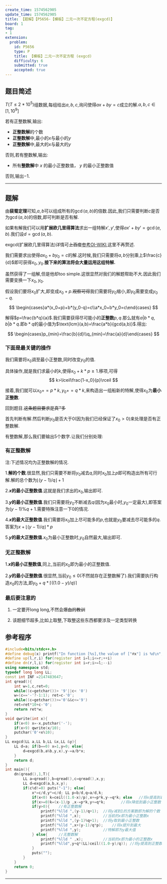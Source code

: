 ```yaml
---
create_time: 1574562905
update_time: 1574562905
title: 【题解】【P5656-【模板】二元一次不定方程(exgcd)】
board: 1
tag:
- 1
extension:
  problem:
    id: P5656
    type: P
    title: 【模板】二元一次不定方程 (exgcd)
    difficulty: 6
    submitted: true
    accepted: true
---
```


## 题目简述

$T(T\leq2 *10^5)$组数据,每组给出$a,b,c$,询问使得$ax+by=c$成立的解.$a,b,c\in[1,10^9]$

若有正整数解,输出:

- **正整数解**的个数
- **正整数解**中,最小的$x$与最小的$y$
- **正整数解**中,最大的$x$与最大的$y$

否则,若有整数解,输出:

- 所有**整数解**中 $x$ 的最小正整数值， $y$ 的最小正整数值

否则,输出$-1$.

---

## 题解

由**裴蜀定理**可知,$a,b$可以组成所有的$\gcd(a,b)$的倍数.因此,我们只需要判断$c$是否为$\gcd(a,b)$的倍数,即可判断是否有解.

如果有解我们可以用**扩展欧几里得算法**求出一组特解$x',y'$,使得$ax'+by'=\gcd(a,b)$.我们设$d=\gcd(a,b)$.

$\text{exgcd}($扩展欧几里得算法$)$详情可~~上百度~~[参考OI-WIKI](https://oi-wiki.org/math/gcd/),这里不再赘述.


我们需要求出使得$ax_0+by_0=c$的解.这时候,我们只需要将$a,b$分别乘上$\frac{c}{d}$即可获得$x_0,y_0$.**接下来的算法将会大量运用这组特解.**

虽然获得了一组解,但是他却$\text{too simple}$.这很显然对我们的解题帮助不大.因此我们需要变换一下$x_0,y_0$.

假设我们要将$x_0$扩大,即变成$x_0+p$.~~观察可得~~我们需要将$y_0$缩小,即$y_0$需要变成$y_0-q$.

$$
\begin{cases}a*(x_0+p)+b*(y_0-q)=c\\a*x_0+b*y_0=c\end{cases}
$$

解得$p=\frac{b*q}{a}$.我们需要获得尽可能小的**正整数**$p,q$.那么就有$a|b*q,b|b*q$.即$b*q$的最小值为$\text{lcm}(a,b)=\frac{a*b}{gcd(a,b)}$.得出:

$$
\begin{cases}p_{min}=\frac{b}{d}\\q_{min}=\frac{a}{d}\end{cases}
$$

### 下面是最关键的操作

我们需要将$x_0$调至最小正整数,同时改变$y_0$的值.

具体操作,就是我们求最小的$k$,使得$x_0+k*p\geq1$.移项,可得
$$
k>\lceil\frac{1-x_0}{p}\rceil
$$

接着,我们就可以$x_0+=p*k,y_0+=q*k$,来构造出一组船新的特解,使得$x_0$为**最小正整数**.

回到题目.~~这条题目要求是真™多~~

首先判断有解.然后判断$y_0$是否大于$0($因为我们已经保证了$x_0>0)$来处理是否有正整数解.

有整数解,那么我们要输出$5$个数字.让我们分别处理:

### 有正整数解

注:下述情况均为正整数解的情况.

1.**解的个数**.很显然,我们只需要不断将$y_0$减去$q$,同时$x_0$加上$p$即可构造出所有可行解.解的总个数为$\lfloor (y-1)/q\rfloor +1$

2.**$x$的最小正整数值**.这就是我们求出的$x_0$,输出即可.

3.**$y$的最小正整数值**.我们只需要将$y_0$不断减去$q($因为$x_0$最小时,$y_0$一定最大$)$,即答案为$(y-1)\%q+1$.需要特殊注意一下$0$的情况.

4.**$x$的最大正整数值**.我们需要将$x_0$加上尽可能多的$p$,也就是$y_0$要减去尽可能多的$q$.答案为$x+\lfloor(y-1)/q\rfloor*p$

5.**$y$的最大正整数值**.$x_0$为最小正整数时,$y_0$自然最大,输出即可.

### 无正整数解

1.**$x$的最小正整数值**,同上,当前的$x_0$即为最小的正整数值.

2.**$y$的最小正整数值**.很显然,当前$y_0\leq 0($不然就存在正整数解了$)$.我们需要执行构造$x_0$的方法,即$y_0+q*\lceil((1.0-y)/q)\rceil$

### 最后要注意的

1. 一定要开$\text{long long}$,不然会爆~~血的教训~~

2. 该题细节超多,比如上取整,下取整这些东西都要涉及一定类型转换

## 参考程序

```cpp
#include<bits/stdc++.h>
#define debug(x) printf("In function [%s],the value of ["#x"] is %d\n",__FUNCTION__,x)
#define up(l,r,i) for(register int i=l;i<=r;++i)
#define dn(r,l,i) for(register int i=r;i>=l;--i)
using namespace std;
typedef long long LL;
const int INF =2147483647;
int qread(){
	int w=1,c,ret=0;
	while((c=getchar())> '9'||c< '0')
	w=(c=='-'?-1:1); ret=c-'0';
	while((c=getchar())>='0'&&c<='9')
	ret=ret*10+c-'0';
	return ret*w;
}
void qwrite(int x){
	if(x<0) x=-x,putchar('-');
	if(x>9) qwrite(x/10);
	putchar('0'+x%10);
}
LL exgcd(LL a,LL b,LL &x,LL &y){
	LL d=a; if(b==0) x=1,y=0; else{
		d=exgcd(b,a%b,y,x),y-=a/b*x;
	}
	return d;
}
int main(){
	dn(qread(),1,T){
		LL a=qread(),b=qread(),c=qread(),x,y;
		LL d=exgcd(a,b,x,y);
		if(c%d!=0) puts("-1"); else{
			x*=c/d,y*=c/d; LL p=b/d,q=a/d,k;
			if(x<0) k=ceil((1.0-x)/p),x+=p*k,y-=q*k; else	//将x提高到最小正整数 
			if(x>=0)k=(x-1)/p ,x-=p*k,y+=q*k;		//将x降低到最小正整数 
			if(y>0){	//有正整数解 
				printf("%lld ",(y-1)/q+1);	//将y减到1的方案数即为解的个数 
				printf("%lld ",x);			//当前的x即为最小正整数x
				printf("%lld ",(y-1)%q+1); 	//将y取到最小正整数 
				printf("%lld ",x+(y-1)/q*p);	//将x提升到最大 
				printf("%lld ",y);			//特解即为y最大值 
			} else{		//无整数解 
				printf("%lld " ,x);			//当前的x即为最小的正整数x 
				printf("%lld",y+q*(LL)ceil((1.0-y)/q)); //将y提高到正整数 
			}
			puts("");
		}
	}
	return 0;
}
```

---

